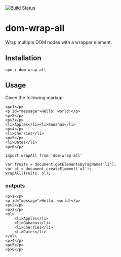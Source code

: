 [![Build Status](https://travis-ci.org/freaksauce/domwrapall.svg?branch=master)](https://travis-ci.org/freaksauce/domwrapall)

# dom-wrap-all
Wrap multiple DOM nodes with a wrapper element.

## Installation
```
npm i dom-wrap-all
```

## Usage
Given the following markup:
```
<p>1</p>
<p id="message">Hello, world!</p>
<p>2</p>
<p>3</p>
<li>Apples</li><li>Bananas</li>
<p>4</p>
<li>Cherries</li>
<p>5</p>
<li>Dates</li>
<p>6</p>
```

```
import wrapAll from 'dom-wrap-all'

var fruits = document.getElementsByTagName('li');
var ol = document.createElement('ol');
wrapAll(fruits, ol);
```

### outputs
```
<p>1</p>
<p id="message">Hello, world!</p>
<p>2</p>
<p>3</p>
<ol>
	<li>Apples</li>
	<li>Bananas</li>
	<li>Cherries</li>
	<li>Dates</li>
</ol>
<p>4</p>
<p>5</p>
<p>6</p>
```
